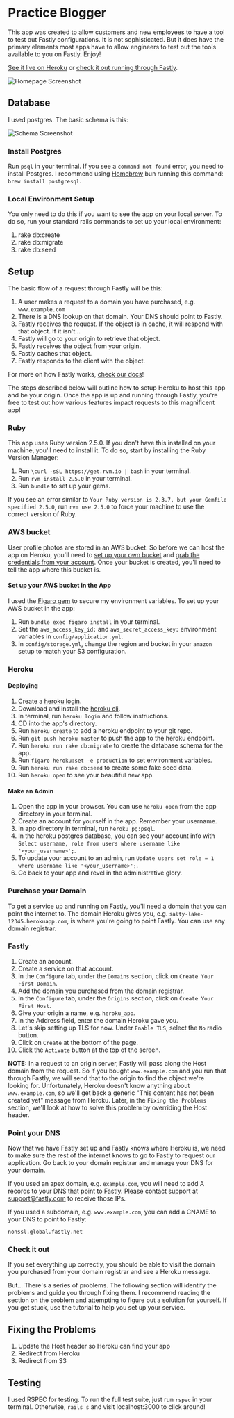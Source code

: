 # Practice Blogger

This app was created to allow customers and new employees to have a tool to test out Fastly configurations. It is not sophisticated. But it does have the primary elements most apps have to allow engineers to test out the tools available to you on Fastly. Enjoy!

[See it live on Heroku](https://sleepy-lake-50116.herokuapp.com/) or [check it out running through Fastly](http://practice-blogger.com).

![Homepage Screenshot](https://github.com/squeemishly/practice_blogger/blob/master/app/assets/images/app_screenshots/practice-blogger-home.png)

## Database

I used postgres. The basic schema is this:

![Schema Screenshot](https://github.com/squeemishly/practice_blogger/blob/master/app/assets/images/app_screenshots/schema.png)

### Install Postgres

Run `psql` in your terminal. If you see a `command not found` error, you need to install Postgres. I recommend using [Homebrew](https://brew.sh/) bun running this command: `brew install postgresql`.

### Local Environment Setup

You only need to do this if you want to see the app on your local server. To do so, run your standard rails commands to set up your local environment:

1. rake db:create
1. rake db:migrate
1. rake db:seed

## Setup

The basic flow of a request through Fastly will be this:

1. A user makes a request to a domain you have purchased, e.g. `www.example.com`
1. There is a DNS lookup on that domain. Your DNS should point to Fastly.
1. Fastly receives the request. If the object is in cache, it will respond with that object. If it isn't...
1. Fastly will go to your origin to retrieve that object.
1. Fastly receives the object from your origin.
1. Fastly caches that object.
1. Fastly responds to the client with the object.

For more on how Fastly works, [check our docs](https://docs.fastly.com/guides/basic-setup/getting-started-with-fastly)!

The steps described below will outline how to setup Heroku to host this app and be your origin. Once the app is up and running through Fastly, you're free to test out how various features impact requests to this magnificent app!

### Ruby

This app uses Ruby version 2.5.0. If you don't have this installed on your machine, you'll need to install it. To do so, start by installing the Ruby Version Manager:

1. Run `\curl -sSL https://get.rvm.io | bash` in your terminal.
1. Run `rvm install 2.5.0` in your terminal.
1. Run `bundle` to set up your gems.

If you see an error similar to `Your Ruby version is 2.3.7, but your Gemfile specified 2.5.0`, run `rvm use 2.5.0` to force your machine to use the correct version of Ruby.

### AWS bucket

User profile photos are stored in an AWS bucket. So before we can host the app on Heroku, you'll need to [set up your own bucket](https://docs.aws.amazon.com/AmazonS3/latest/user-guide/create-bucket.html) and [grab the credentials from your account](https://aws.amazon.com/blogs/security/wheres-my-secret-access-key/). Once your bucket is created, you'll need to tell the app where this bucket is.

#### Set up your AWS bucket in the App

I used the [Figaro gem](https://github.com/laserlemon/figaro) to secure my environment variables. To set up your AWS bucket in the app:

1. Run `bundle exec figaro install` in your terminal.
1. Set the `aws_access_key_id:` and `aws_secret_access_key:` environment variables in `config/application.yml`.
1. In `config/storage.yml`, change the region and bucket in your `amazon` setup to match your S3 configuration.

### Heroku

#### Deploying

1. Create a [heroku login](https://id.heroku.com/login).
1. Download and install the [heroku cli](https://devcenter.heroku.com/articles/heroku-cli#download-and-install).
1. In terminal, run `heroku login` and follow instructions.
1. CD into the app's directory.
1. Run `heroku create` to add a heroku endpoint to your git repo.
1. Run `git push heroku master` to push the app to the heroku endpoint.
1. Run `heroku run rake db:migrate` to create the database schema for the app.
1. Run `figaro heroku:set -e production` to set environment variables.
1. Run `heroku run rake db:seed` to create some fake seed data.
1. Run `heroku open` to see your beautiful new app.

#### Make an Admin

1. Open the app in your browser. You can use `heroku open` from the app directory in your terminal.
1. Create an account for yourself in the app. Remember your username.
1. In app directory in terminal, run `heroku pg:psql`.
1. In the heroku postgres database, you can see your account info with `Select username, role from users where username like '<your_username>';`.
1. To update your account to an admin, run `Update users set role = 1 where username like '<your_username>';`.
1. Go back to your app and revel in the administrative glory.

### Purchase your Domain

To get a service up and running on Fastly, you'll need a domain that you can point the internet to. The domain Heroku gives you, e.g. `salty-lake-12345.herokuapp.com`, is where you're going to point Fastly. You can use any domain registrar.

### Fastly

1. Create an account.
1. Create a service on that account.
1. In the `Configure` tab, under the `Domains` section, click on `Create Your First Domain`.
1. Add the domain you purchased from the domain registrar.
1. In the `Configure` tab, under the `Origins` section, click on `Create Your First Host`.
1. Give your origin a name, e.g. `heroku_app`.
1. In the Address field, enter the domain Heroku gave you.
1. Let's skip setting up TLS for now. Under `Enable TLS`, select the `No` radio button.
1. Click on `Create` at the bottom of the page.
1. Click the `Activate` button at the top of the screen.

**NOTE:** In a request to an origin server, Fastly will pass along the Host domain from the request. So if you bought `www.example.com` and you run that through Fastly, we will send that to the origin to find the object we're looking for. Unfortunately, Heroku doesn't know anything about `www.example.com`, so we'll get back a generic "This content has not been created yet" message from Heroku. Later, in the `Fixing the Problems` section, we'll look at how to solve this problem by overriding the Host header.

### Point your DNS

Now that we have Fastly set up and Fastly knows where Heroku is, we need to make sure the rest of the internet knows to go to Fastly to request our application. Go back to your domain registrar and manage your DNS for your domain.

If you used an apex domain, e.g. `example.com`, you will need to add A records to your DNS that point to Fastly. Please contact support at support@fastly.com to receive those IPs.

If you used a subdomain, e.g. `www.example.com`, you can add a CNAME to your DNS to point to Fastly:

```
nonssl.global.fastly.net
```

### Check it out

If you set everything up correctly, you should be able to visit the domain you purchased from your domain registrar and see a Heroku message.

But... There's a series of problems. The following section will identify the problems and guide you through fixing them. I recommend reading the section on the problem and attempting to figure out a solution for yourself. If you get stuck, use the tutorial to help you set up your service.

## Fixing the Problems

1. Update the Host header so Heroku can find your app
1. Redirect from Heroku
1. Redirect from S3

## Testing

I used RSPEC for testing. To run the full test suite, just run `rspec` in your terminal. Otherwise, `rails s` and visit localhost:3000 to click around!
